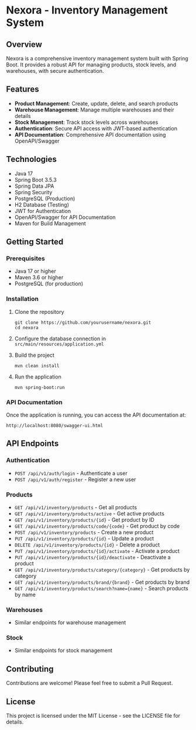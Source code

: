 # Nexora - Inventory Management System

## Overview
Nexora is a comprehensive inventory management system built with Spring Boot. It provides a robust API for managing products, stock levels, and warehouses, with secure authentication.

## Features
- **Product Management**: Create, update, delete, and search products
- **Warehouse Management**: Manage multiple warehouses and their details
- **Stock Management**: Track stock levels across warehouses
- **Authentication**: Secure API access with JWT-based authentication
- **API Documentation**: Comprehensive API documentation using OpenAPI/Swagger

## Technologies
- Java 17
- Spring Boot 3.5.3
- Spring Data JPA
- Spring Security
- PostgreSQL (Production)
- H2 Database (Testing)
- JWT for Authentication
- OpenAPI/Swagger for API Documentation
- Maven for Build Management

## Getting Started

### Prerequisites
- Java 17 or higher
- Maven 3.6 or higher
- PostgreSQL (for production)

### Installation
1. Clone the repository
   ```
   git clone https://github.com/yourusername/nexora.git
   cd nexora
   ```

2. Configure the database connection in `src/main/resources/application.yml`

3. Build the project
   ```
   mvn clean install
   ```

4. Run the application
   ```
   mvn spring-boot:run
   ```

### API Documentation
Once the application is running, you can access the API documentation at:
```
http://localhost:8080/swagger-ui.html
```

## API Endpoints

### Authentication
- `POST /api/v1/auth/login` - Authenticate a user
- `POST /api/v1/auth/register` - Register a new user

### Products
- `GET /api/v1/inventory/products` - Get all products
- `GET /api/v1/inventory/products/active` - Get active products
- `GET /api/v1/inventory/products/{id}` - Get product by ID
- `GET /api/v1/inventory/products/code/{code}` - Get product by code
- `POST /api/v1/inventory/products` - Create a new product
- `PUT /api/v1/inventory/products/{id}` - Update a product
- `DELETE /api/v1/inventory/products/{id}` - Delete a product
- `PUT /api/v1/inventory/products/{id}/activate` - Activate a product
- `PUT /api/v1/inventory/products/{id}/deactivate` - Deactivate a product
- `GET /api/v1/inventory/products/category/{category}` - Get products by category
- `GET /api/v1/inventory/products/brand/{brand}` - Get products by brand
- `GET /api/v1/inventory/products/search?name={name}` - Search products by name

### Warehouses
- Similar endpoints for warehouse management

### Stock
- Similar endpoints for stock management

## Contributing
Contributions are welcome! Please feel free to submit a Pull Request.

## License
This project is licensed under the MIT License - see the LICENSE file for details.